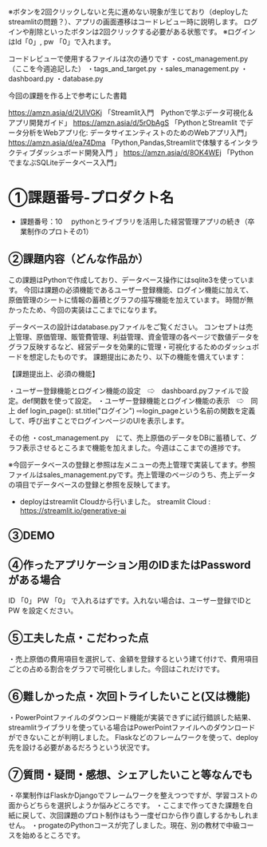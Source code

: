 ※ボタンを2回クリックしないと先に進めない現象が生じており（deployしたstreamlitの問題？）、アプリの画面遷移はコードレビュー時に説明します。
ログインや削除といったボタンは2回クリックする必要がある状態です。
※ログインはId「0」, pw 「0」で入れます。

コードレビューで使用するファイルは次の通りです
・cost_management.py（ここを今週追記した）
・tags_and_target.py
・sales_management.py
・dashboard.py
・database.py

今回の課題を作る上で参考にした書籍

https://amzn.asia/d/2UIVGKj
「Streamlit入門　Pythonで学ぶデータ可視化＆アプリ開発ガイド」
https://amzn.asia/d/5rObAgS
「PythonとStreamlit でデータ分析をWebアプリ化: データサイエンティストのためのWebアプリ入門」
https://amzn.asia/d/ea74Dma
「Python,Pandas,Streamlitで体験するインタラクティブダッシュボード開発入門 」
https://amzn.asia/d/8OK4WEj
「PythonでまなぶSQLiteデータベース入門」


# ①課題番号-プロダクト名

- 課題番号：10 　pythonとライブラリを活用した経営管理アプリの続き（卒業制作のプロトその1）

## ②課題内容（どんな作品か）

この課題はPythonで作成しており、データベース操作にはsqlite3を使っています。
今回は課題の必須機能であるユーザー登録機能、ログイン機能に加えて、原価管理のシートに情報の蓄積とグラフの描写機能を加えています。
時間が無かったため、今回の実装はここまでになります。

データベースの設計はdatabase.pyファイルをご覧ください。
コンセプトは売上管理、原価管理、販管費管理、利益管理、資金管理の各ページで数値データをグラフ反映するなど、経営データを効果的に管理・可視化するためのダッシュボードを想定したものです。
課題提出にあたり、以下の機能を備えています：

【課題提出上、必須の機能】

・ユーザー登録機能とログイン機能の設定　⇨　dashboard.pyファイルで設定。def関数を使って設定。
・ユーザー登録機能とログイン機能の表示　⇨　同上
def login_page():
    st.title("ログイン")
⇨login_pageという名前の関数を定義して、呼び出すことでログインページのUIを表示します。

その他
・cost_management.py　にて、売上原価のデータをDBに蓄積して、グラフ表示させるところまで機能を加えました。今週はここまでの進捗です。

※今回データベースの登録と参照は左メニューの売上管理で実装してます。参照ファイルはsales_management.pyです。売上管理のページのうち、売上データの項目でデータベースの登録と参照を反映してます。

- deployはstreamlit Cloudから行いました。
streamlit Cloud : https://streamlit.io/generative-ai

## ③DEMO


## ④作ったアプリケーション用のIDまたはPasswordがある場合

ID  「0」
PW  「0」
で入れるはずです。入れない場合は、ユーザー登録でIDとPW を設定ください。 

## ⑤工夫した点・こだわった点
・売上原価の費用項目を選択して、金額を登録するという建て付けで、費用項目ごとの占める割合をグラフで可視化しました。今回はこれだけです。


## ⑥難しかった点・次回トライしたいこと(又は機能)

・PowerPointファイルのダウンロード機能が実装できずに試行錯誤した結果、streamlitライブラリを使っている場合はPowerPointファイルへのダウンロードができないことが判明しました。
Flaskなどのフレームワークを使って、deploy先を設ける必要があるだろうという状況です。


## ⑦質問・疑問・感想、シェアしたいこと等なんでも

・卒業制作はFlaskかDjangoでフレームワークを整えつつですが、学習コストの面からどちらを選択しようか悩みどころです。
・ここまで作ってきた課題を白紙に戻して、次回課題のプロト制作はもう一度ゼロから作り直しするかもしれません。
・progateのPythonコースが完了しました。現在、別の教材で中級コースを始めるところです。
